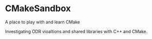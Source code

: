 # CMakeSandbox
A place to play with and learn CMake

Investigating ODR vioaltions and shared libraries with C++ and CMake.

